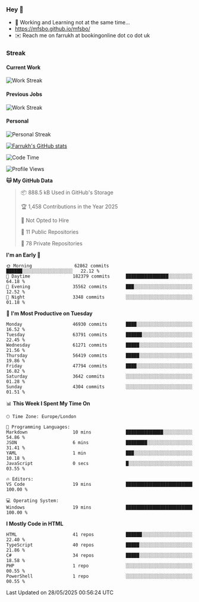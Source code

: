 ### Hey 👋

- 🏃 Working and Learning not at the same time...
- https://mfsbo.github.io/mfsbo/
- ✉️ Reach me on farrukh at bookingonline dot co dot uk

### Streak
#### Current Work
![Work Streak](https://streak-stats.demolab.com/?user=mfsbo)
#### Previous Jobs
![Work Streak](https://streak-stats.demolab.com/?user=farrukhcw)
#### Personal
![Personal Streak](https://streak-stats.demolab.com/?user=farrukhsubhani)

[![Farrukh's GitHub stats](https://github-readme-stats.vercel.app/api?username=mfsbo&hide=stars&count_private=true)](https://github.com/mfsbo/)

<!--START_SECTION:waka-->
![Code Time](http://img.shields.io/badge/Code%20Time-917%20hrs%2035%20mins-blue)

![Profile Views](http://img.shields.io/badge/Profile%20Views-3-blue)

**🐱 My GitHub Data** 

> 📦 888.5 kB Used in GitHub's Storage 
 > 
> 🏆 1,458 Contributions in the Year 2025
 > 
> 🚫 Not Opted to Hire
 > 
> 📜 11 Public Repositories 
 > 
> 🔑 78 Private Repositories 
 > 
**I'm an Early 🐤** 

```text
🌞 Morning                62862 commits       ██████░░░░░░░░░░░░░░░░░░░   22.12 % 
🌆 Daytime                182379 commits      ████████████████░░░░░░░░░   64.18 % 
🌃 Evening                35562 commits       ███░░░░░░░░░░░░░░░░░░░░░░   12.52 % 
🌙 Night                  3348 commits        ░░░░░░░░░░░░░░░░░░░░░░░░░   01.18 % 
```
📅 **I'm Most Productive on Tuesday** 

```text
Monday                   46930 commits       ████░░░░░░░░░░░░░░░░░░░░░   16.52 % 
Tuesday                  63791 commits       ██████░░░░░░░░░░░░░░░░░░░   22.45 % 
Wednesday                61271 commits       █████░░░░░░░░░░░░░░░░░░░░   21.56 % 
Thursday                 56419 commits       █████░░░░░░░░░░░░░░░░░░░░   19.86 % 
Friday                   47794 commits       ████░░░░░░░░░░░░░░░░░░░░░   16.82 % 
Saturday                 3642 commits        ░░░░░░░░░░░░░░░░░░░░░░░░░   01.28 % 
Sunday                   4304 commits        ░░░░░░░░░░░░░░░░░░░░░░░░░   01.51 % 
```


📊 **This Week I Spent My Time On** 

```text
🕑︎ Time Zone: Europe/London

💬 Programming Languages: 
Markdown                 10 mins             ██████████████░░░░░░░░░░░   54.86 % 
JSON                     6 mins              ████████░░░░░░░░░░░░░░░░░   31.41 % 
YAML                     1 min               ███░░░░░░░░░░░░░░░░░░░░░░   10.18 % 
JavaScript               0 secs              █░░░░░░░░░░░░░░░░░░░░░░░░   03.55 % 

🔥 Editors: 
VS Code                  19 mins             █████████████████████████   100.00 % 

💻 Operating System: 
Windows                  19 mins             █████████████████████████   100.00 % 
```

**I Mostly Code in HTML** 

```text
HTML                     41 repos            ██████░░░░░░░░░░░░░░░░░░░   22.40 % 
TypeScript               40 repos            █████░░░░░░░░░░░░░░░░░░░░   21.86 % 
C#                       34 repos            █████░░░░░░░░░░░░░░░░░░░░   18.58 % 
PHP                      1 repo              ░░░░░░░░░░░░░░░░░░░░░░░░░   00.55 % 
PowerShell               1 repo              ░░░░░░░░░░░░░░░░░░░░░░░░░   00.55 % 
```




 Last Updated on 28/05/2025 00:56:24 UTC
<!--END_SECTION:waka-->
<!--
**mfsbo/mfsbo** is a ✨ _special_ ✨ repository because its `README.md` (this file) appears on your GitHub profile.

Here are some ideas to get you started:

- 🔭 I’m currently working on ...
- 🌱 I’m currently learning ...
- 👯 I’m looking to collaborate on ...
- 🤔 I’m looking for help with ...
- 💬 Ask me about ...
- 📫 How to reach me: ...
- 😄 Pronouns: ...
- ⚡ Fun fact: ...
-->
